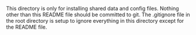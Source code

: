 This directory is only for installing shared data and config files.
Nothing other than this README file should be committed to git.
The .gitignore file in the root directory is setup to ignore everything in this directory except for the README file.
